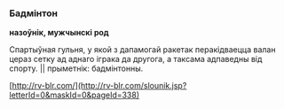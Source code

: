 ### Бадмінтон
**назоўнік, мужчынскі род**

Спартыўная гульня, у якой з дапамогай ракетак перакідваецца валан цераз сетку ад аднаго іграка да другога, а таксама адпаведны від спорту. || прыметнік: бадмінтонны.

<a rel="author">[http://rv-blr.com/](http://rv-blr.com/slounik.jsp?letterId=0&maskId=0&pageId=338)</a>
